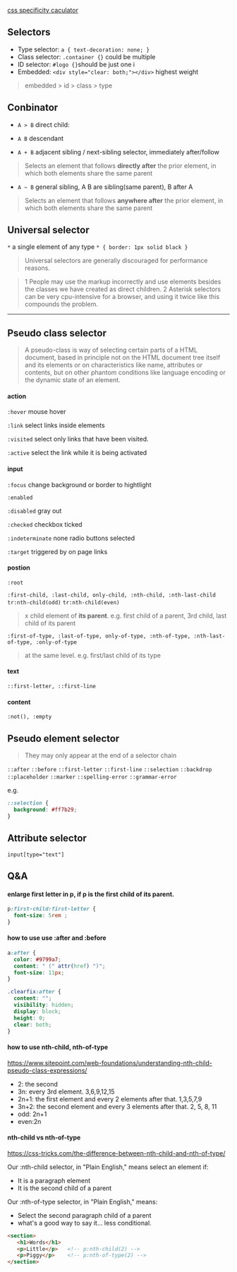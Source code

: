 [css specificity caculator](https://specificity.keegan.st/)

## Selectors

- Type selector: `a { text-decoration: none; }` 
- Class selector: `.container {}` could be multiple
- ID selector: `#logo {}`should be just one i
- Embedded: `<div style="clear: both;"></div>` highest weight

>  embedded > id > class > type 

## Conbinator

- `A > B` direct child: 

- `A B`   descendant 

- `A + B` adjacent sibling / next-sibling selector, immediately after/follow
> Selects an element that follows **directly after** the prior element, in which both elements share the same parent

- `A ~ B` general sibling, A B are sibling(same parent), B after A
> Selects an element that follows **anywhere after** the prior element, in which both elements share the same parent

## Universal selector

`*` a single element of any type `* { border: 1px solid black }`

> Universal selectors are generally discouraged for performance reasons.

>1 People may use the markup incorrectly and use elements besides the classes we have created as direct children.
>2 Asterisk selectors can be very cpu-intensive for a browser, and using it twice like this compounds the problem.

----

## Pseudo class selector

>A pseudo-class is way of selecting certain parts of a HTML document, based in principle not on the HTML document tree itself and its elements or on characteristics like name, attributes or contents, but on other phantom conditions like language encoding or the dynamic state of an element.

#### action
`:hover` mouse hover

`:link` select links inside elements

`:visited` select only links that have been visited.

`:active` select the link while it is being activated 

#### input

`:focus` change background or border to hightlight

`:enabled`

`:disabled` gray out

`:checked` checkbox ticked

`:indeterminate` none radio buttons selected

`:target` triggered by on page links

#### postion

`:root`

`:first-child, :last-child, only-child, :nth-child, :nth-last-child` `tr:nth-child(odd)` `tr:nth-child(even)`
> x child element of **its parent**. e.g. first child of a parent, 3rd child, last child of its parent


`:first-of-type, :last-of-type, only-of-type, :nth-of-type, :nth-last-of-type, :only-of-type` 
> at the same level. e.g. first/last child of its type


#### text

`::first-letter, ::first-line`
 
#### content

`:not(), :empty`

## Pseudo element selector
> They may only appear at the end of a selector chain

`::after`
`::before`
`::first-letter`
`::first-line`
`::selection`
`::backdrop`
`::placeholder`
`::marker`
`::spelling-error`
`::grammar-error`

e.g.

```css
::selection {
  background: #ff7b29;
}
```

## Attribute selector
`input[type="text"]`


## Q&A 

#### enlarge first letter in p, if p is the first child of its parent.

```css
p:first-child:first-letter { 
  font-size: 5rem ; 
}
```

#### how to use use :after and :before

```css
a:after {
  color: #9799a7;
  content: " (" attr(href) ")";
  font-size: 11px;
}
```

```css
.clearfix:after { 
  content: "";
  visibility: hidden;
  display: block;
  height: 0;
  clear: both;
}
```

#### how to use nth-child, nth-of-type

https://www.sitepoint.com/web-foundations/understanding-nth-child-pseudo-class-expressions/

- 2: the second
- 3n: every 3rd element. 3,6,9,12,15
- 2n+1: the first element and every 2 elements after that. 1,3,5,7,9
- 3n+2: the second element and every 3 elements after that. 2, 5, 8, 11
- odd: 2n+1
- even:2n


#### nth-child vs nth-of-type

https://css-tricks.com/the-difference-between-nth-child-and-nth-of-type/

Our :nth-child selector, in "Plain English," means select an element if:
- It is a paragraph element
- It is the second child of a parent

Our :nth-of-type selector, in "Plain English," means:
- Select the second paragraph child of a parent
- what's a good way to say it... less conditional.

```HTML
<section>
   <h1>Words</h1>
   <p>Little</p>   <!-- p:nth-child(2) -->
   <p>Piggy</p>    <!-- p:nth-of-type(2) -->
</section>
```
